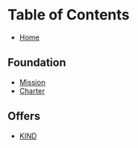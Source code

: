 # Table of Contents

* [Home](README.md)

## Foundation

* [Mission](basics/mission.md)
* [Charter](basics/charter.md)

## Offers
* [KIND](offers/KIND.md)
